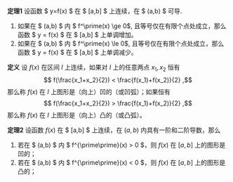 __定理1__ 设函数 $ y=f(x) $ 在 $ [a,b] $ 上连续，在 $ (a,b) $ 可导.
1) 如果在 $ (a,b) $ 内 $ f^\prime(x) \ge 0$, 且等号仅在有限个点处成立，那么函数 $ y = f(x) $ 在 $ [a,b] $ 上单调增加。
2) 如果在 $ (a,b) $ 内 $ f^\prime(x) \le 0$, 且等号仅在有限个点处成立，那么函数 $ y = f(x) $ 在 $ [a,b] $ 上单调减少。

__定义__ 设 $f(x)$ 在区间 $I$ 上连续，如果对 $I$ 上的任意两点 $x_1,x_2$ 恒有 $$ f(\frac{x_1+x_2}{2}) < \frac{f(x_1)+f(x_2)}{2} ,$$ 那么称 $f(x)$ 在 $I$ 上图形是（向上）凹的（或凹弧）；如果恒有$$ f(\frac{x_1+x_2}{2}) > \frac{f(x_1)+f(x_2)}{2} ,$$ 那么称 $f(x)$ 在 $I$ 上图形是（向上）凸的（或凸弧）。

__定理2__ 设函数 $f(x)$ 在 $ [a,b] $ 上连续，在 $(a, b)$ 内具有一阶和二阶导数，那么
1) 若在 $ (a,b) $ 内 $ f^{\prime\prime}(x) > 0 $，则 $f(x)$ 在 $[a,b]$ 上的图形是凹的；
2) 若在 $ (a,b) $ 内 $ f^{\prime\prime}(x) < 0 $，则 $f(x)$ 在 $[a,b]$ 上的图形是凸的；